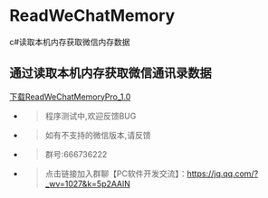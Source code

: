 # ReadWeChatMemory
c#读取本机内存获取微信内存数据

## 通过读取本机内存获取微信通讯录数据

[下载ReadWeChatMemoryPro_1.0](https://github.com/PlainWizard/ReadWeChatMemory/releases "下载 ReadWeChatMemory Pro")

+ > 程序测试中,欢迎反馈BUG
+ > 如有不支持的微信版本,请反馈
+ > 群号:666736222
+ > 点击链接加入群聊【PC软件开发交流】：https://jq.qq.com/?_wv=1027&k=5p2AAlN
